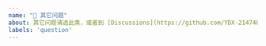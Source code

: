 ```yaml
---
name: "💬 其它问题"
about: 其它问题请选此类，或者到 [Discussions](https://github.com/YDX-2147483647/best-of-bits/discussions)。
labels: 'question'
---
```


<!--
请尽可能描述您的问题，必要时可附截图、日志、代码等等。

另外，若是收集元数据、生成 markdown 方面的问题，请移步上游 best-of-generator 仓库。
https://github.com/best-of-lists/best-of-generator
-->
